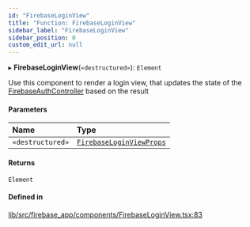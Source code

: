 ```yaml
---
id: "FirebaseLoginView"
title: "Function: FirebaseLoginView"
sidebar_label: "FirebaseLoginView"
sidebar_position: 0
custom_edit_url: null
---
```


▸ **FirebaseLoginView**(`«destructured»`): `Element`

Use this component to render a login view, that updates
the state of the [FirebaseAuthController](../types/FirebaseAuthController.md) based on the result

#### Parameters

| Name | Type |
| :------ | :------ |
| `«destructured»` | [`FirebaseLoginViewProps`](../interfaces/FirebaseLoginViewProps.md) |

#### Returns

`Element`

#### Defined in

[lib/src/firebase_app/components/FirebaseLoginView.tsx:83](https://github.com/FireCMSco/firecms/blob/b01ca637/lib/src/firebase_app/components/FirebaseLoginView.tsx#L83)
